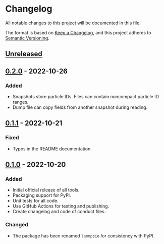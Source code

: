 # Changelog

All notable changes to this project will be documented in this file.

The format is based on [Keep a Changelog](https://keepachangelog.com/en/1.0.0/),
and this project adheres to [Semantic Versioning](https://semver.org/spec/v2.0.0.html).

## [Unreleased]

## [0.2.0] - 2022-10-26
### Added
- Snapshots store particle IDs. Files can contain noncompact particle ID ranges.
- Dump file can copy fields from another snapshot during reading.

## [0.1.1] - 2022-10-21
### Fixed
- Typos in the README documentation.

## [0.1.0] - 2022-10-20
### Added
- Initial official release of all tools.
- Packaging support for PyPI.
- Unit tests for all code.
- Use GitHub Actions for testing and publishing.
- Create changelog and code of conduct files.

### Changed
- The package has been renamed `lammpsio` for consistency with PyPI.

[Unreleased]: https://github.com/mphowardlab/lammpsio/compare/v0.2.0...HEAD
[0.2.0]: https://github.com/mphowardlab/lammpsio/compare/v0.1.1...v0.2.0
[0.1.1]: https://github.com/mphowardlab/lammpsio/compare/v0.1.0...v0.1.1
[0.1.0]: https://github.com/mphowardlab/lammpsio/releases/tag/v0.1.0
